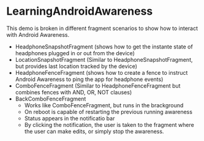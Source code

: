 # LearningAndroidAwareness
This demo is broken in different fragment scenarios to show how to interact with Android Awareness.

*  	HeadphoneSnapshotFragment (shows how to get the instante state of headphones plugged in or out from the device)
*   LocationSnapshotFragment (Similar to HeadphoneSnapshotFragment, but provides last location tracked by the device)
*   HeadphoneFenceFragment (shows how to create a fence to instruct Android Awareness to ping the app for headphone events)
*  	ComboFenceFragment (Similar to HeadphoneFenceFragment but combines fences with AND, OR, NOT clauses)
*   BackComboFenceFragment 
    * Works like ComboFenceFragment, but runs in the brackground
    * On reboot is capable of restarting the previous running awareness
    * Status appears in the notificatio bar
    * By clicking the notification, the user is taken to the fragment where the user can make edits, or simply stop the awareness.
